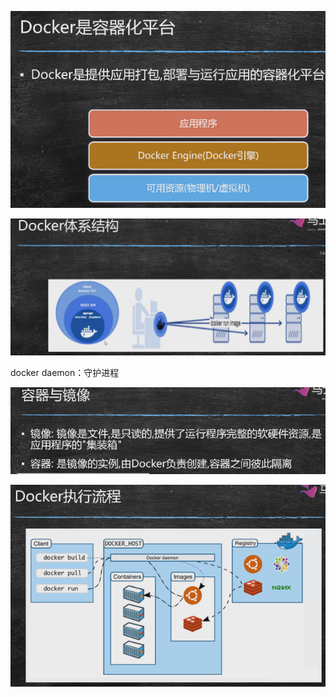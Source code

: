 ![image-20201221080808760](images/image-20201221080808760.png)

![image-20201221081014938](images/image-20201221081014938.png)

docker daemon：守护进程

![image-20201221081614726](images/image-20201221081614726.png)

![image-20201221081753625](images/image-20201221081753625.png)